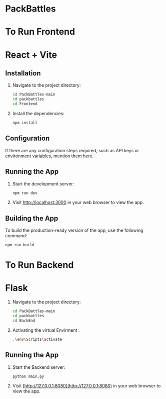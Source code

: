 # PackBattles
# To Run Frontend
# React + Vite
## Installation

1. Navigate to the project directory:

    ```bash
    cd PackBattles-main
    cd packbattles
    cd Frontend
    
    ```

2. Install the dependencies:

    ```bash
    npm install
    ```

## Configuration

If there are any configuration steps required, such as API keys or environment variables, mention them here.

## Running the App

1. Start the development server:

    ```bash
    npm run dev 
    ```

2. Visit [http://localhost:3000](http://localhost:3000) in your web browser to view the app.

## Building the App

To build the production-ready version of the app, use the following command:

```bash
npm run build
```
# To Run Backend
# Flask


1. Navigate to the project directory:

    ```bash
    cd PackBattles-main
    cd packbattles
    cd BackEnd
    
    ```
2. Activating the virtual Envirment :

    ```bash
    .\env\Scripts\activate
    ```
## Running the App

1. Start the Backend server:

    ```bash
    python main.py
    ```
2. Visit [http://127.0.0.1:8080](http://127.0.0.1:8080) in your web browser to view the app.
